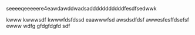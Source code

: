 seeeeqeeeeere4eawdawddwadsadddddddddddfesdfsedwwk

kwww
kwwwsdf
kwwwfdsfdssd
eaawwwfsd
awsdsdfdsf
awwesfesffdsefsf
ewww
wdfg
gfdgfdgfd
sdf
